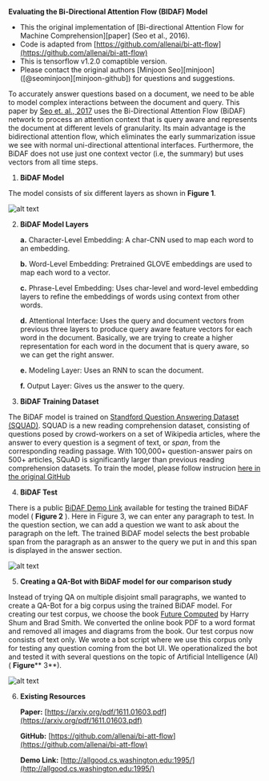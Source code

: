 **Evaluating the Bi-Directional Attention Flow (BIDAF) Model**

 
- This the original implementation of [Bi-directional Attention Flow for Machine Comprehension][paper] (Seo et al., 2016).
- Code is adapted from [https://github.com/allenai/bi-att-flow](https://github.com/allenai/bi-att-flow)
- This is tensorflow v1.2.0 comaptible version.
- Please contact the original authors [Minjoon Seo][minjoon] ([@seominjoon][minjoon-github]) for questions and suggestions. 

To accurately answer questions based on a document, we need to be able to model complex interactions between the document and query. This paper by [Seo et. al., 2017](https://arxiv.org/pdf/1611.01603.pdf) uses the Bi-Directional Attention Flow (BiDAF) network to process an attention context that is query aware and represents the document at different levels of granularity. Its main advantage is the bidirectional attention flow, which eliminates the early summarization issue we see with normal uni-directional attentional interfaces. Furthermore, the BiDAF does not use just one context vector (i.e, the summary) but uses vectors from all time steps.

1. **BiDAF Model**

The model consists of six different layers as shown in **Figure 1**.

![alt text](https://github.com/antriv/Transfer_Learning_Text/blob/master/Transfer_Learning/bi-att-flow/screenshots/bidaf1.PNG)


2. **BiDAF Model Layers**

    **a.** Character-Level Embedding: 
    A char-CNN used to map each word to an embedding.

    **b.** Word-Level Embedding: 
    Pretrained GLOVE embeddings are used to map each word to a vector.

    **c.** Phrase-Level Embedding: 
    Uses char-level and word-level embedding layers to refine the embeddings of words using context from other words.

    **d.** Attentional Interface: 
Uses the query and document vectors from previous three layers to produce query aware feature vectors for each word in the        document. Basically, we are trying to create a higher representation for each word in the document that is query aware, so we can get the right answer.

   **e.** Modeling Layer: 
    Uses an RNN to scan the document.

   **f.** Output Layer:
    Gives us the answer to the query.

3. **BiDAF Training Dataset**

The BiDAF model is trained on [Standford Question Answering Dataset (SQUAD)](https://rajpurkar.github.io/SQuAD-explorer/). SQUAD is a new reading comprehension dataset, consisting of questions posed by crowd-workers on a set of Wikipedia articles, where the answer to every question is a segment of text, or _span_, from the corresponding reading passage. With 100,000+ question-answer pairs on 500+ articles, SQuAD is significantly larger than previous reading comprehension datasets. To train the model, please follow instrucion [here in the original GitHub](https://github.com/antriv/Transfer_Learning_Text/blob/master/Transfer_Learning/bi-att-flow/Instructions.md)

4. **BiDAF Test**

There is a public [BiDAF Demo Link](http://35.165.153.16:1995/) available for testing the trained BiDAF model ( **Figure 2** ). Here in Figure 3, we can enter any paragraph to test. In the question section, we can add a question we want to ask about the paragraph on the left. The trained BiDAF model selects the best probable span from the paragraph as an answer to the query we put in and this span is displayed in the answer section.

![alt text](https://github.com/antriv/Transfer_Learning_Text/blob/master/Transfer_Learning/bi-att-flow/screenshots/bidaf2.PNG)

5. **Creating a QA-Bot with BiDAF model for our comparison study**

Instead of trying QA on multiple disjoint small paragraphs, we wanted to create a QA-Bot for a big corpus using the trained BiDAF model. For creating our test corpus, we choose the book [Future Computed](https://msblob.blob.core.windows.net/ncmedia/2018/01/The-Future-Computed.pdf) by Harry Shum and Brad Smith. We converted the online book PDF to a word format and removed all images and diagrams from the book. Our test corpus now consists of text only. We wrote a bot script where we use this corpus only for testing any question coming from the bot UI. We operationalized the bot and tested it with several questions on the topic of Artificial Intelligence (AI) ( **Figure**** 3**).

![alt text](https://github.com/antriv/Transfer_Learning_Text/blob/master/Transfer_Learning/bi-att-flow/screenshots/bidaf3.PNG)


6. **Existing Resources**

    **Paper:** [https://arxiv.org/pdf/1611.01603.pdf](https://arxiv.org/pdf/1611.01603.pdf)

    **GitHub:** [https://github.com/allenai/bi-att-flow](https://github.com/allenai/bi-att-flow)

    **Demo Link:** [http://allgood.cs.washington.edu:1995/](http://allgood.cs.washington.edu:1995/)
    
